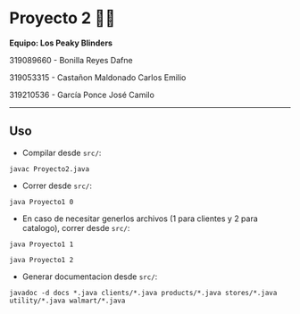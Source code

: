 # **Proyecto 2** 🔮🧙

**Equipo: Los Peaky Blinders**

319089660 - Bonilla Reyes Dafne

319053315 - Castañon Maldonado Carlos Emilio

319210536 - García Ponce José Camilo

---

## **Uso**

- Compilar desde `src/`:

```
javac Proyecto2.java
```

- Correr desde `src/`:

```
java Proyecto1 0
```

- En caso de necesitar generlos archivos (1 para clientes y 2 para catalogo), correr desde `src/`:

```
java Proyecto1 1
```

```
java Proyecto1 2
```

- Generar documentacion desde `src/`:

```
javadoc -d docs *.java clients/*.java products/*.java stores/*.java utility/*.java walmart/*.java
```

